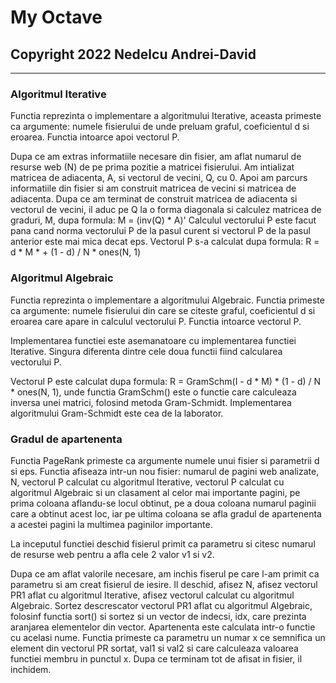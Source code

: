 # My Octave
## Copyright 2022 Nedelcu Andrei-David
___________________________________________________________________________________________

### Algoritmul Iterative
 Functia reprezinta o implementare a algoritmului Iterative, aceasta primeste 
ca argumente: numele fisierului de unde preluam graful, coeficientul d si
eroarea. Functia intoarce apoi vectorul P.

 Dupa ce am extras informatiile necesare  din fisier, am aflat numarul de resurse web (N)
de pe prima pozitie a matricei fisierului. Am intializat matricea de adiacenta, A, si
vectorul de vecini, Q, cu 0. Apoi am parcurs informatiile din fisier
 si am construit matricea de vecini si matricea de adiacenta.
Dupa ce am terminat de construit matricea de adiacenta si vectorul de vecini,
 il aduc pe Q la o forma diagonala si calculez matricea de graduri, M, dupa
 formula: M = (inv(Q) * A)'
Calculul vectorului P este facut pana cand norma vectorului P de la pasul
 curent si vectorul P de la pasul anterior este mai mica decat eps. Vectorul
 P s-a calculat dupa formula: R = d * M * + (1 - d) / N * ones(N, 1)

### Algoritmul Algebraic
Functia reprezinta o implementare a algoritmului Algebraic. Functia primeste ca
argumente: numele fisierului din care se citeste graful, coeficientul d si 
eroarea care apare in calculul vectorului P. Functia intoarce vectorul P.

Implementarea functiei este asemanatoare cu implementarea functiei Iterative. 
Singura diferenta dintre cele doua functii fiind calcularea vectorului P.

Vectorul P este calculat dupa formula: R = GramSchm(I - d * M) * (1 - d) / N * ones(N, 1),
 unde functia GramSchm() este o functie care calculeaza inversa unei matrici,
 folosind metoda Gram-Schmidt. Implementarea algoritmului Gram-Schmidt este 
cea de la laborator.

### Gradul de apartenenta
Functia PageRank primeste ca argumente numele unui fisier si parametrii d si
 eps. Functia afiseaza intr-un nou fisier: numarul de pagini web analizate, N,
 vectorul P calculat cu algoritmul Iterative, vectorul P calculat cu 
algoritmul Algebraic si un clasament al celor mai importante pagini, pe prima
 coloana aflandu-se locul obtinut, pe a doua coloana numarul paginii care a 
obtinut acest loc, iar pe ultima coloana se afla gradul de apartenenta a acestei
 pagini la multimea paginilor importante.

La inceputul functiei deschid fisierul primit ca parametru si citesc numarul de 
resurse web pentru a afla cele 2 valor v1 si v2.

Dupa ce am aflat valorile necesare, am inchis fiserul pe care l-am primit ca 
parametru si am creat fisierul de iesire. Il deschid, afisez N, afisez vectorul 
PR1 aflat cu algoritmul Iterative, afisez vectorul calculat cu algoritmul Algebraic.
 Sortez descrescator vectorul PR1 aflat cu algoritmul Algebraic, folosinf functia sort()
 si sortez si un vector de indecsi, idx, care prezinta aranjarea elementelor din vector.
 Apartenenta este calculata intr-o functie cu acelasi nume. Functia primeste ca parametru 
un numar x ce semnifica un element din vectorul PR sortat, val1 si val2 si care calculeaza 
valoarea functiei membru in punctul x. Dupa ce terminam tot de afisat in fisier, il inchidem.
